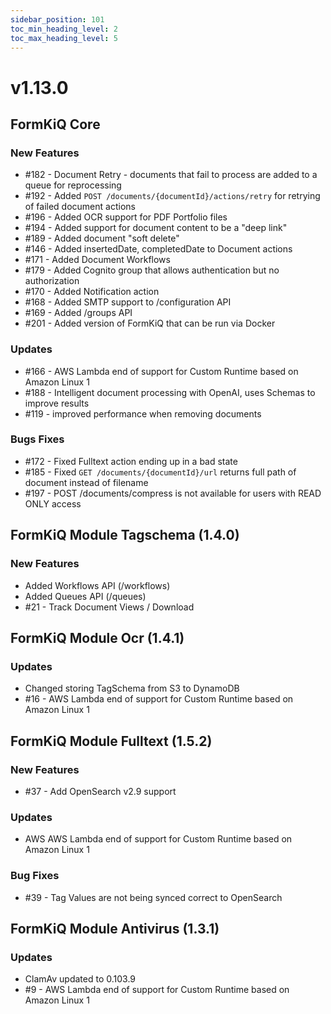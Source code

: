 ```yaml
---
sidebar_position: 101
toc_min_heading_level: 2
toc_max_heading_level: 5
---
```


# v1.13.0

## FormKiQ Core

### New Features

* #182 - Document Retry - documents that fail to process are added to a queue for reprocessing
* #192 - Added `POST /documents/{documentId}/actions/retry` for retrying of failed document actions
* #196 - Added OCR support for PDF Portfolio files
* #194 - Added support for document content to be a "deep link"
* #189 - Added document "soft delete"
* #146 - Added insertedDate, completedDate to Document actions
* #171 - Added Document Workflows
* #179 - Added Cognito group that allows authentication but no authorization
* #170 - Added Notification action
* #168 - Added SMTP support to /configuration API
* #169 - Added /groups API
* #201 - Added version of FormKiQ that can be run via Docker

### Updates

* #166 - AWS Lambda end of support for Custom Runtime based on Amazon Linux 1
* #188 - Intelligent document processing with OpenAI, uses Schemas to improve results
* #119 - improved performance when removing documents

### Bugs Fixes

* #172 - Fixed Fulltext action ending up in a bad state
* #185 - Fixed `GET /documents/{documentId}/url` returns full path of document instead of filename
* #197 - POST /documents/compress is not available for users with READ ONLY access

## FormKiQ Module Tagschema (1.4.0)

### New Features

* Added Workflows API (/workflows)
* Added Queues API (/queues)
* #21 - Track Document Views / Download

## FormKiQ Module Ocr (1.4.1)

### Updates

* Changed storing TagSchema from S3 to DynamoDB
*  #16 - AWS Lambda end of support for Custom Runtime based on Amazon Linux 1

## FormKiQ Module Fulltext (1.5.2)

### New Features

* #37 - Add OpenSearch v2.9 support

### Updates

* AWS AWS Lambda end of support for Custom Runtime based on Amazon Linux 1

### Bug Fixes

* #39 - Tag Values are not being synced correct to OpenSearch

## FormKiQ Module Antivirus (1.3.1)

### Updates

* ClamAv updated to 0.103.9
* #9 - AWS Lambda end of support for Custom Runtime based on Amazon Linux 1
